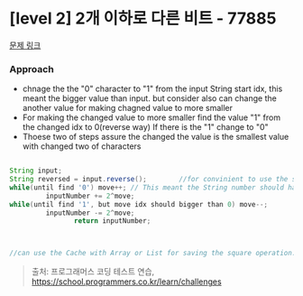 # [level 2] 2개 이하로 다른 비트 - 77885 

[문제 링크](https://school.programmers.co.kr/learn/courses/30/lessons/77885) 

### Approach
- chnage the the "0" character to "1" from the input String start idx, this meant the bigger value than input. but consider also can change the another value for making chagned value to more smaller
- For making the changed value to more smaller find the value "1" from the changed idx to 0(reverse way) If there is the "1" change to "0"
- Thoese two of steps assure the changed the value is the smallest value with changed two of characters


``` java

String input;
String reversed = input.reverse();        //for convinient to use the substring method from String
while(until find '0') move++; // This meant the String number should have the "0" Character even filled up with only "1" so add the "0" as the prefix as String
         inputNumber += 2^move;
while(until find '1', but move idx should bigger than 0) move--;
         inputNumber -= 2^move;
                return inputNumber;



//can use the Cache with Array or List for saving the square operation. it will alleviate the cost of calculation

```

> 출처: 프로그래머스 코딩 테스트 연습, https://school.programmers.co.kr/learn/challenges
